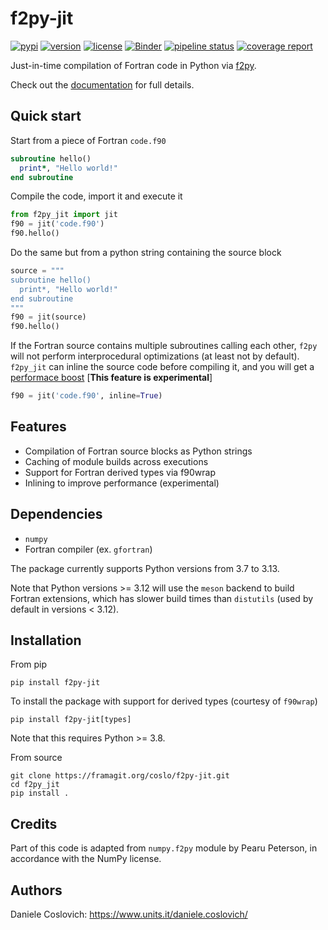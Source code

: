 f2py-jit
==================

[![pypi](https://img.shields.io/pypi/v/f2py-jit.svg)](https://pypi.python.org/pypi/f2py-jit/)
[![version](https://img.shields.io/pypi/pyversions/f2py-jit.svg)](https://pypi.python.org/pypi/f2py-jit/)
[![license](https://img.shields.io/pypi/l/f2py-jit.svg)](https://en.wikipedia.org/wiki/GNU_General_Public_License)
[![Binder](https://mybinder.org/badge_logo.svg)](https://mybinder.org/v2/git/https%3A%2F%2Fframagit.org%2Fcoslo%2Ff2py-jit/HEAD?labpath=docs%2Findex.ipynb)
[![pipeline status](https://framagit.org/coslo/f2py-jit/badges/master/pipeline.svg)](https://framagit.org/coslo/f2py-jit/-/commits/master)
[![coverage report](https://framagit.org/coslo/f2py-jit/badges/master/coverage.svg)](https://framagit.org/coslo/f2py-jit/-/commits/master)

Just-in-time compilation of Fortran code in Python via [f2py](https://numpy.org/doc/stable/f2py/).

Check out the [documentation](https://coslo.frama.io/f2py-jit/) for full details.

Quick start
-----------

Start from a piece of Fortran `code.f90`
```fortran
subroutine hello()
  print*, "Hello world!"
end subroutine
```

Compile the code, import it and execute it
```python
from f2py_jit import jit
f90 = jit('code.f90')
f90.hello()
```

Do the same but from a python string containing the source block
```python
source = """
subroutine hello()
  print*, "Hello world!"
end subroutine
"""
f90 = jit(source)
f90.hello()
```

If the Fortran source contains multiple subroutines calling each other, `f2py` will not perform interprocedural optimizations (at least not by default). `f2py_jit` can inline the source code before compiling it, and you will get a [performace boost](https://coslo.frama.io/f2py-jit/tutorial/#performance) [**This feature is experimental**]
```python
f90 = jit('code.f90', inline=True)
```

Features
--------
- Compilation of Fortran source blocks as Python strings
- Caching of module builds across executions
- Support for Fortran derived types via f90wrap
- Inlining to improve performance (experimental)

Dependencies
------------

- `numpy`
- Fortran compiler (ex. `gfortran`)

The package currently supports Python versions from 3.7 to 3.13. 

Note that Python versions >= 3.12 will use the `meson` backend to build Fortran extensions, which has slower build times than `distutils` (used by default in versions < 3.12).

Installation
------------
From pip
```
pip install f2py-jit
```

To install the package with support for derived types (courtesy of `f90wrap`)
```
pip install f2py-jit[types]
```
Note that this requires Python >= 3.8.

From source
```
git clone https://framagit.org/coslo/f2py-jit.git
cd f2py_jit
pip install .
```

Credits
-------
Part of this code is adapted from `numpy.f2py` module by Pearu Peterson, in accordance with the NumPy license.

Authors
-------
Daniele Coslovich: https://www.units.it/daniele.coslovich/
